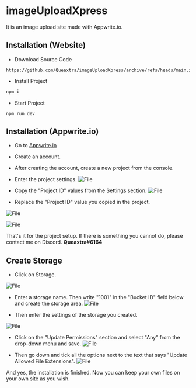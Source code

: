 
# imageUploadXpress

It is an image upload site made with Appwrite.io.


## Installation (Website)

- Download Source Code
```
https://github.com/Queaxtra/imageUploadXpress/archive/refs/heads/main.zip
```

- Install Project
```js
npm i
```

- Start Project
```
npm run dev
```
## Installation (Appwrite.io)

- Go to [Appwrite.io](https://appwrite.io/)
- Create an account.
- After creating the account, create a new project from the console.
- Enter the project settings.
![File](https://i.imgur.com/JvkZv80.png)

- Copy the "Project ID" values ​​from the Settings section.
![File](https://i.imgur.com/NmApCtq.png)

- Replace the "Project ID" value you copied in the project.

![File](https://i.imgur.com/Zng6RVC.png)

![File](https://i.imgur.com/qj0LQBO.png)

That's it for the project setup. If there is something you cannot do, please contact me on Discord.
**Queaxtra#6164**


## Create Storage

- Click on Storage.

![File](https://i.imgur.com/aqDm2Jc.png)

- Enter a storage name. Then write "1001" in the "Bucket ID" field below and create the storage area.
![File](https://i.imgur.com/cXbXJb6.png)

- Then enter the settings of the storage you created.

![File](https://i.imgur.com/AoUkQKG.png)

- Click on the "Update Permissions" section and select "Any" from the drop-down menu and save.
![File](https://i.imgur.com/119uedD.png)

- Then go down and tick all the options next to the text that says "Update Allowed File Extensions".
![File](https://i.imgur.com/5Miq1jk.png)

And yes, the installation is finished. Now you can keep your own files on your own site as you wish.
